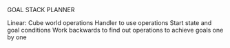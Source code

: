 GOAL STACK PLANNER

Linear:
Cube world operations
Handler to use operations
Start state and goal conditions
Work backwards to find out operations to achieve goals one by one
